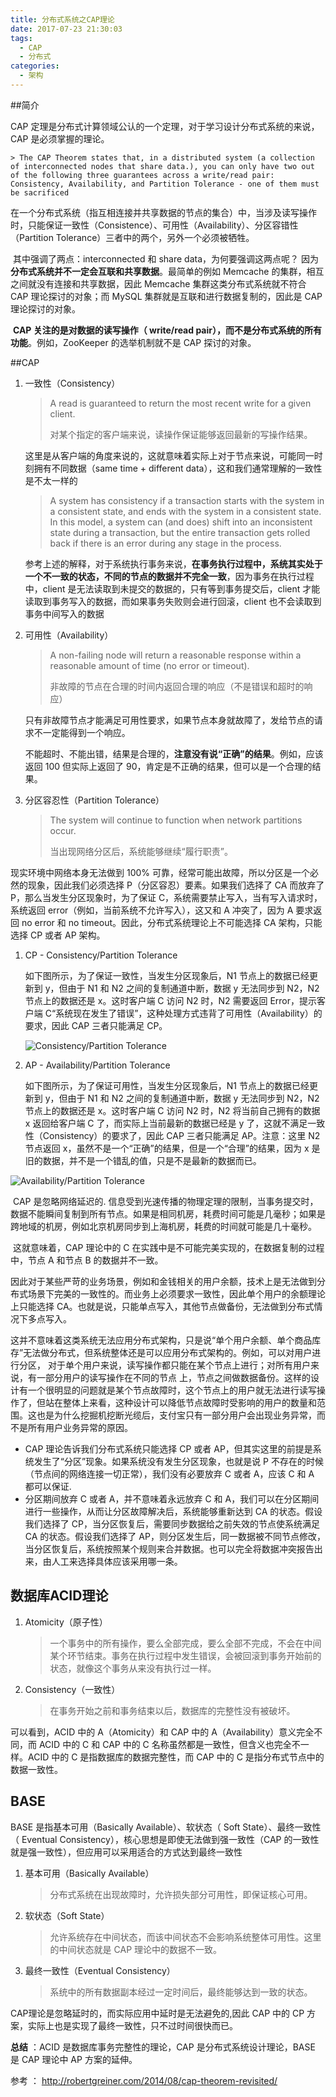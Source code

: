 ```yaml
---
title: 分布式系统之CAP理论
date: 2017-07-23 21:30:03
tags:
  - CAP
  - 分布式
categories:
  - 架构
---
```


##简介

CAP 定理是分布式计算领域公认的一个定理，对于学习设计分布式系统的来说，CAP 是必须掌握的理论。

	> The CAP Theorem states that, in a distributed system (a collection of interconnected nodes that share data.), you can only have two out of the following three guarantees across a write/read pair: Consistency, Availability, and Partition Tolerance - one of them must be sacrificed

在一个分布式系统（指互相连接并共享数据的节点的集合）中，当涉及读写操作时，只能保证一致性（Consistence）、可用性（Availability）、分区容错性（Partition Tolerance）三者中的两个，另外一个必须被牺牲。

​	其中强调了两点：interconnected 和 share data，为何要强调这两点呢？ 因为**分布式系统并不一定会互联和共享数据**。最简单的例如 Memcache 的集群，相互之间就没有连接和共享数据，因此 Memcache 集群这类分布式系统就不符合 CAP 理论探讨的对象；而 MySQL 集群就是互联和进行数据复制的，因此是 CAP 理论探讨的对象。

​	**CAP 关注的是对数据的读写操作（ write/read pair），而不是分布式系统的所有功能**。例如，ZooKeeper 的选举机制就不是 CAP 探讨的对象。



##CAP

1. 一致性（Consistency）

   > A read is guaranteed to return the most recent write for a given client.
   >
   > 对某个指定的客户端来说，读操作保证能够返回最新的写操作结果。

   这里是从客户端的角度来说的，这就意味着实际上对于节点来说，可能同一时刻拥有不同数据（same time + different data），这和我们通常理解的一致性是不太一样的

   > A system has consistency if a transaction starts with the system in a consistent state, and ends with the system in a consistent state. In this model, a system can (and does) shift into an inconsistent state during a transaction, but the entire transaction gets rolled back if there is an error during any stage in the process.

   参考上述的解释，对于系统执行事务来说，**在事务执行过程中，系统其实处于一个不一致的状态，不同的节点的数据并不完全一致**，因为事务在执行过程中，client 是无法读取到未提交的数据的，只有等到事务提交后，client 才能读取到事务写入的数据，而如果事务失败则会进行回滚，client 也不会读取到事务中间写入的数据

2. 可用性（Availability）

   > A non-failing node will return a reasonable response within a reasonable amount of time (no error or timeout).
   >
   > 非故障的节点在合理的时间内返回合理的响应（不是错误和超时的响应）
   >

   只有非故障节点才能满足可用性要求，如果节点本身就故障了，发给节点的请求不一定能得到一个响应。

   不能超时、不能出错，结果是合理的，**注意没有说“正确”的结果**。例如，应该返回 100 但实际上返回了 90，肯定是不正确的结果，但可以是一个合理的结果。

3. 分区容忍性（Partition Tolerance）

   > The system will continue to function when network partitions occur.
   >
   > 当出现网络分区后，系统能够继续“履行职责”。

   

现实环境中网络本身无法做到 100% 可靠，经常可能出故障，所以分区是一个必然的现象，因此我们必须选择 P（分区容忍）要素。如果我们选择了 CA 而放弃了 P，那么当发生分区现象时，为了保证 C，系统需要禁止写入，当有写入请求时，系统返回 error（例如，当前系统不允许写入），这又和 A 冲突了，因为 A 要求返回 no error 和 no timeout。因此，分布式系统理论上不可能选择 CA 架构，只能选择 CP 或者 AP 架构。

1. CP - Consistency/Partition Tolerance

   如下图所示，为了保证一致性，当发生分区现象后，N1 节点上的数据已经更新到 y，但由于 N1 和 N2 之间的复制通道中断，数据 y 无法同步到 N2，N2 节点上的数据还是 x。这时客户端 C 访问 N2 时，N2 需要返回 Error，提示客户端 C“系统现在发生了错误”，这种处理方式违背了可用性（Availability）的要求，因此 CAP 三者只能满足 CP。

   ![Consistency/Partition Tolerance](http://robertgreiner.com/uploads/images/2014/CAP-CP-full.png)



2. AP - Availability/Partition Tolerance

   如下图所示，为了保证可用性，当发生分区现象后，N1 节点上的数据已经更新到 y，但由于 N1 和 N2 之间的复制通道中断，数据 y 无法同步到 N2，N2 节点上的数据还是 x。这时客户端 C 访问 N2 时，N2 将当前自己拥有的数据 x 返回给客户端 C 了，而实际上当前最新的数据已经是 y 了，这就不满足一致性（Consistency）的要求了，因此 CAP 三者只能满足 AP。注意：这里 N2 节点返回 x，虽然不是一个“正确”的结果，但是一个“合理”的结果，因为 x 是旧的数据，并不是一个错乱的值，只是不是最新的数据而已。

![Availability/Partition Tolerance](http://robertgreiner.com/uploads/images/2014/CAP-AP-full.png)



​	CAP 是忽略网络延迟的. 信息受到光速传播的物理定理的限制，当事务提交时，数据不能瞬间复制到所有节点。如果是相同机房，耗费时间可能是几毫秒；如果是跨地域的机房，例如北京机房同步到上海机房，耗费的时间就可能是几十毫秒。

​	这就意味着，CAP 理论中的 C 在实践中是不可能完美实现的，在数据复制的过程中，节点 A 和节点 B 的数据并不一致。

​	因此对于某些严苛的业务场景，例如和金钱相关的用户余额，技术上是无法做到分布式场景下完美的一致性的。而业务上必须要求一致性，因此单个用户的余额理论上只能选择 CA。也就是说，只能单点写入，其他节点做备份，无法做到分布式情况下多点写入。

​	这并不意味着这类系统无法应用分布式架构，只是说“单个用户余额、单个商品库存”无法做分布式，但系统整体还是可以应用分布式架构的。例如，可以对用户进行分区， 对于单个用户来说，读写操作都只能在某个节点上进行；对所有用户来说，有一部分用户的读写操作在不同的节点 上，节点之间做数据备份。这样的设计有一个很明显的问题就是某个节点故障时，这个节点上的用户就无法进行读写操作了，但站在整体上来看，这种设计可以降低节点故障时受影响的用户的数量和范围。这也是为什么挖掘机挖断光缆后，支付宝只有一部分用户会出现业务异常，而不是所有用户业务异常的原因。



- CAP 理论告诉我们分布式系统只能选择 CP 或者 AP，但其实这里的前提是系统发生了“分区”现象。如果系统没有发生分区现象，也就是说 P 不存在的时候（节点间的网络连接一切正常），我们没有必要放弃 C 或者 A，应该 C 和 A 都可以保证.
- 分区期间放弃 C 或者 A，并不意味着永远放弃 C 和 A，我们可以在分区期间进行一些操作，从而让分区故障解决后，系统能够重新达到 CA 的状态。假设我们选择了 CP，当分区恢复后，需要同步数据给之前失效的节点使系统满足 CA 的状态。假设我们选择了 AP，则分区发生后，同一数据被不同节点修改，当分区恢复后，系统按照某个规则来合并数据。也可以完全将数据冲突报告出来，由人工来选择具体应该采用哪一条。



## 数据库ACID理论

1. Atomicity（原子性）

   > 一个事务中的所有操作，要么全部完成，要么全部不完成，不会在中间某个环节结束。事务在执行过程中发生错误，会被回滚到事务开始前的状态，就像这个事务从来没有执行过一样。

2. Consistency（一致性）

   > 在事务开始之前和事务结束以后，数据库的完整性没有被破坏。 

可以看到，ACID 中的 A（Atomicity）和 CAP 中的 A（Availability）意义完全不同，而 ACID 中的 C 和 CAP 中的 C 名称虽然都是一致性，但含义也完全不一样。ACID 中的 C 是指数据库的数据完整性，而 CAP 中的 C 是指分布式节点中的数据一致性。

## BASE

BASE 是指基本可用（Basically Available）、软状态（ Soft State）、最终一致性（ Eventual Consistency），核心思想是即使无法做到强一致性（CAP 的一致性就是强一致性），但应用可以采用适合的方式达到最终一致性

1. 基本可用（Basically Available）

   > 分布式系统在出现故障时，允许损失部分可用性，即保证核心可用。 
2. 软状态（Soft State）

   > 允许系统存在中间状态，而该中间状态不会影响系统整体可用性。这里的中间状态就是 CAP 理论中的数据不一致。
3. 最终一致性（Eventual Consistency）

   > 系统中的所有数据副本经过一定时间后，最终能够达到一致的状态。

CAP理论是忽略延时的，而实际应用中延时是无法避免的,因此 CAP 中的 CP 方案，实际上也是实现了最终一致性，只不过时间很快而已。



**总结** ：ACID 是数据库事务完整性的理论，CAP 是分布式系统设计理论，BASE 是 CAP 理论中 AP 方案的延伸。



参考 ： http://robertgreiner.com/2014/08/cap-theorem-revisited/